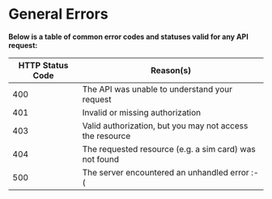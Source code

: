 # General Errors

**Below is a table of common error codes and statuses valid for any API request:**

HTTP Status Code        | Reason(s)        |
----------------------- | ---------------- |
400 | The API was unable to understand your request
401 | Invalid or missing authorization
403 | Valid authorization, but you may not access the resource
404 | The requested resource (e.g. a sim card) was not found
500 | The server encountered an unhandled error :-(